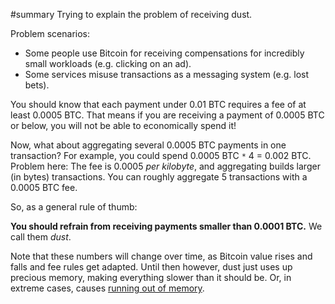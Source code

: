 #summary Trying to explain the problem of receiving dust.

Problem scenarios:
  * Some people use Bitcoin for receiving compensations for incredibly small workloads (e.g. clicking on an ad).
  * Some services misuse transactions as a messaging system (e.g. lost bets).

You should know that each payment under 0.01 BTC requires a fee of at least 0.0005 BTC. That means if you are receiving a payment of 0.0005 BTC or below, you will not be able to economically spend it!

Now, what about aggregating several 0.0005 BTC payments in one transaction? For example, you could spend 0.0005 BTC `*` 4 = 0.002 BTC. Problem here: The fee is 0.0005 _per kilobyte_, and aggregating builds larger (in bytes) transactions. You can roughly aggregate 5 transactions with a 0.0005 BTC fee.

So, as a general rule of thumb:

**You should refrain from receiving payments smaller than 0.0001 BTC.** We call them _dust_.

Note that these numbers will change over time, as Bitcoin value rises and falls and fee rules get adapted. Until then however, dust just uses up precious memory, making everything slower than it should be. Or, in extreme cases, causes [running out of memory](OutOfMemory).